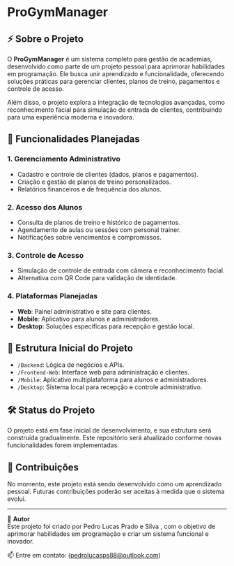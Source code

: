 # ProGymManager  

## ⚡ Sobre o Projeto  
O **ProGymManager** é um sistema completo para gestão de academias, desenvolvido como parte de um projeto pessoal para aprimorar habilidades em programação. Ele busca unir aprendizado e funcionalidade, oferecendo soluções práticas para gerenciar clientes, planos de treino, pagamentos e controle de acesso.  

Além disso, o projeto explora a integração de tecnologias avançadas, como reconhecimento facial para simulação de entrada de clientes, contribuindo para uma experiência moderna e inovadora.  

## 🚀 Funcionalidades Planejadas  

### 1. **Gerenciamento Administrativo**  
- Cadastro e controle de clientes (dados, planos e pagamentos).  
- Criação e gestão de planos de treino personalizados.  
- Relatórios financeiros e de frequência dos alunos.  

### 2. **Acesso dos Alunos**  
- Consulta de planos de treino e histórico de pagamentos.  
- Agendamento de aulas ou sessões com personal trainer.  
- Notificações sobre vencimentos e compromissos.  

### 3. **Controle de Acesso**  
- Simulação de controle de entrada com câmera e reconhecimento facial.  
- Alternativa com QR Code para validação de identidade.  

### 4. **Plataformas Planejadas**  
- **Web**: Painel administrativo e site para clientes.  
- **Mobile**: Aplicativo para alunos e administradores.  
- **Desktop**: Soluções específicas para recepção e gestão local.  

## 🔨 Estrutura Inicial do Projeto  
- `/Backend`: Lógica de negócios e APIs.  
- `/Frontend-Web`: Interface web para administração e clientes.  
- `/Mobile`: Aplicativo multiplataforma para alunos e administradores.  
- `/Desktop`: Sistema local para recepção e controle administrativo.  

## 🛠️ Status do Projeto  
O projeto está em fase inicial de desenvolvimento, e sua estrutura será construída gradualmente. Este repositório será atualizado conforme novas funcionalidades forem implementadas.  

## 📝 Contribuições  
No momento, este projeto está sendo desenvolvido como um aprendizado pessoal. Futuras contribuições poderão ser aceitas à medida que o sistema evolui.  

---

👤 **Autor**  
Este projeto foi criado por Pedro Lucas Prado e Silva , com o objetivo de aprimorar habilidades em programação e criar um sistema funcional e inovador.  

📫 Entre em contato: (pedrolucasps88@outlook.com)  
